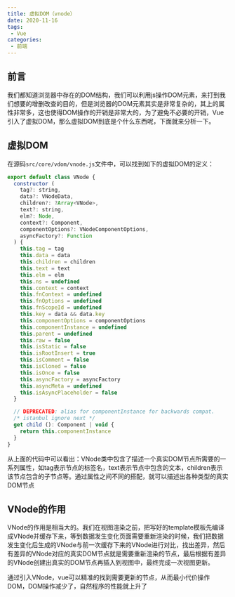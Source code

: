 ```yaml
---
title: 虚拟DOM（vnode）
date: 2020-11-16
tags:
 - Vue
categories:
 - 前端
---
```


## 前言

我们都知道浏览器中存在的DOM结构，我们可以利用js操作DOM元素，来打到我们想要的增删改查的目的，但是浏览器的DOM元素其实是非常复杂的，其上的属性非常多，这也使得DOM操作的开销是非常大的，为了避免不必要的开销，Vue引入了虚拟DOM，那么虚拟DOM到底是个什么东西呢，下面就来分析一下。

## 虚拟DOM

在源码`src/core/vdom/vnode.js`文件中，可以找到如下的虚拟DOM的定义：

```js
export default class VNode {
  constructor (
    tag?: string,
    data?: VNodeData,
    children?: ?Array<VNode>,
    text?: string,
    elm?: Node,
    context?: Component,
    componentOptions?: VNodeComponentOptions,
    asyncFactory?: Function
  ) {
    this.tag = tag
    this.data = data
    this.children = children
    this.text = text
    this.elm = elm
    this.ns = undefined
    this.context = context
    this.fnContext = undefined
    this.fnOptions = undefined
    this.fnScopeId = undefined
    this.key = data && data.key
    this.componentOptions = componentOptions
    this.componentInstance = undefined
    this.parent = undefined
    this.raw = false
    this.isStatic = false
    this.isRootInsert = true
    this.isComment = false
    this.isCloned = false
    this.isOnce = false
    this.asyncFactory = asyncFactory
    this.asyncMeta = undefined
    this.isAsyncPlaceholder = false
  }

  // DEPRECATED: alias for componentInstance for backwards compat.
  /* istanbul ignore next */
  get child (): Component | void {
    return this.componentInstance
  }
}
```

从上面的代码中可以看出：VNode类中包含了描述一个真实DOM节点所需要的一系列属性，如tag表示节点的标签名，text表示节点中包含的文本，children表示该节点包含的子节点等。通过属性之间不同的搭配，就可以描述出各种类型的真实DOM节点

## VNode的作用

VNode的作用是相当大的。我们在视图渲染之前，把写好的template模板先编译成VNode并缓存下来，等到数据发生变化页面需要重新渲染的时候，我们把数据发生变化后生成的VNode与前一次缓存下来的VNode进行对比，找出差异，然后有差异的VNode对应的真实DOM节点就是需要重新渲染的节点，最后根据有差异的VNode创建出真实的DOM节点再插入到视图中，最终完成一次视图更新。

通过引入VNode，vue可以精准的找到需要更新的节点，从而最小代价操作DOM，DOM操作减少了，自然程序的性能就上升了
